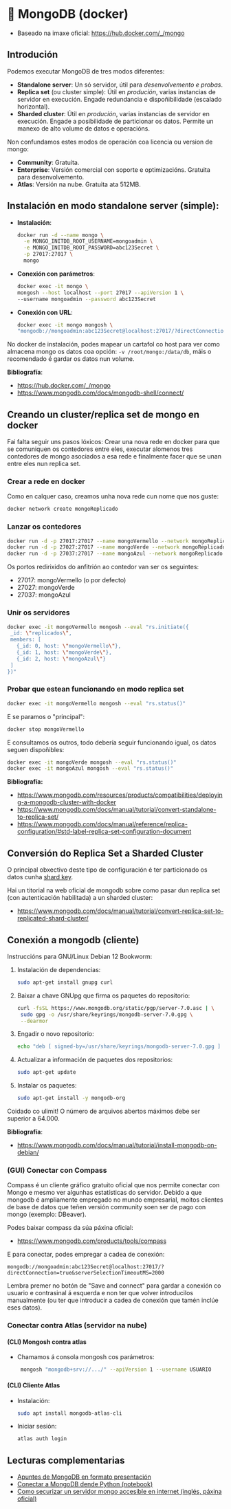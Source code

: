 # 🧾 MongoDB (docker)

 - Baseado na imaxe oficial: <https://hub.docker.com/_/mongo>

## Introdución

Podemos executar MongoDB de tres modos diferentes:

- **Standalone server**: Un só servidor, útil para *desenvolvemento e probas*.
- **Replica set** (ou cluster simple): Útil en *produción*, varias instancias de servidor en execución. Engade redundancia e dispoñibilidade (escalado horizontal).
- **Sharded cluster**: Útil en *produción*, varias instancias de servidor en execución. Engade a posibilidade de particionar os datos. Permite un manexo de alto volume de datos e operacións.

Non confundamos estes modos de operación coa licencia ou version de mongo:

- **Community**: Gratuita.
- **Enterprise**: Versión comercial con soporte e optimizacións. Gratuita para desenvolvemento.
- **Atlas**: Versión na nube. Gratuita ata 512MB.

## Instalación en modo standalone server (simple):

- **Instalación**:

    ``` bash
    docker run -d --name mongo \
      -e MONGO_INITDB_ROOT_USERNAME=mongoadmin \
      -e MONGO_INITDB_ROOT_PASSWORD=abc123Secret \
      -p 27017:27017 \
      mongo
    ```

- **Conexión con parámetros**:

    ``` bash
    docker exec -it mongo \
    mongosh --host localhost --port 27017 --apiVersion 1 \
    --username mongoadmin --password abc123Secret
    ```

- **Conexión con URL**:

    ``` bash
    docker exec -it mongo mongosh \
  "mongodb://mongoadmin:abc123Secret@localhost:27017/?directConnection=true&serverSelectionTimeoutMS=2000"
    ```

No docker de instalación, podes mapear un cartafol co host para ver como almacena mongo os datos coa opción: `-v /root/mongo:/data/db`, máis o recomendado é gardar os datos nun volume.

**Bibliografía**:

- <https://hub.docker.com/_/mongo>
- <https://www.mongodb.com/docs/mongodb-shell/connect/>

## Creando un cluster/replica set de mongo en docker

Fai falta seguir uns pasos lóxicos: Crear una nova rede en docker para que se comuniquen os contedores entre eles, executar alomenos tres contedores de mongo asociados a esa rede e finalmente facer que se unan entre eles nun replica set.

### Crear a rede en docker

Como en calquer caso, creamos unha nova rede cun nome que nos guste:

``` bash
docker network create mongoReplicado
```

### Lanzar os contedores

``` bash
docker run -d -p 27017:27017 --name mongoVermello --network mongoReplicado mongo mongod --replSet replicados --bind_ip localhost,mongoVermello
docker run -d -p 27027:27017 --name mongoVerde --network mongoReplicado mongo mongod --replSet replicados --bind_ip localhost,mongoVerde
docker run -d -p 27037:27017 --name mongoAzul --network mongoReplicado mongo mongod --replSet replicados --bind_ip localhost,mongoAzul
```

Os portos redirixidos do anfitrión ao contedor van ser os seguintes:

- 27017: mongoVermello (o por defecto)
- 27027: mongoVerde
- 27037: mongoAzul

### Unir os servidores

``` bash
docker exec -it mongoVermello mongosh --eval "rs.initiate({
 _id: \"replicados\",
 members: [
   {_id: 0, host: \"mongoVermello\"},
   {_id: 1, host: \"mongoVerde\"},
   {_id: 2, host: \"mongoAzul\"}
 ]
})"
```

### Probar que estean funcionando en modo replica set

``` bash
docker exec -it mongoVermello mongosh --eval "rs.status()"
```

E se paramos o "principal":

``` bash
docker stop mongoVermello
``` 

E consultamos os outros, todo debería seguir funcionando igual, os datos seguen dispoñibles:

``` bash
docker exec -it mongoVerde mongosh --eval "rs.status()"
docker exec -it mongoAzul mongosh --eval "rs.status()"
```


**Bibliografía:**

- <https://www.mongodb.com/resources/products/compatibilities/deploying-a-mongodb-cluster-with-docker>
- <https://www.mongodb.com/docs/manual/tutorial/convert-standalone-to-replica-set/>
- <https://www.mongodb.com/docs/manual/reference/replica-configuration/#std-label-replica-set-configuration-document>

## Conversión do Replica Set a Sharded Cluster

O principal obxectivo deste tipo de configuración é ter particionado os datos cunha [shard key](https://www.mongodb.com/docs/manual/core/sharding-choose-a-shard-key/#std-label-sharding-shard-key-selection).

Hai un titorial na web oficial de mongodb sobre como pasar dun replica set (con autenticación habilitada) a un sharded cluster:

- <https://www.mongodb.com/docs/manual/tutorial/convert-replica-set-to-replicated-shard-cluster/>


## Conexión a mongodb (cliente)

Instruccións para GNU/Linux Debian 12 Bookworm:

1. Instalación de dependencias:
    ``` bash
    sudo apt-get install gnupg curl
    ```

2. Baixar a chave GNUpg que firma os paquetes do repositorio:

    ``` bash
    curl -fsSL https://www.mongodb.org/static/pgp/server-7.0.asc | \
     sudo gpg -o /usr/share/keyrings/mongodb-server-7.0.gpg \
     --dearmor
    ```

3. Engadir o novo repositorio:

    ``` bash
    echo "deb [ signed-by=/usr/share/keyrings/mongodb-server-7.0.gpg ] http://repo.mongodb.org/apt/debian bookworm/mongodb-org/7.0 main" | sudo tee /etc/apt/sources.list.d/mongodb-org-7.0.list
    ```

4. Actualizar a información de paquetes dos repositorios:

    ``` bash
    sudo apt-get update
    ```

5. Instalar os paquetes:

    ``` bash
    sudo apt-get install -y mongodb-org
    ```

Coidado co ulimit! O número de arquivos abertos máximos debe ser superior a 64.000.

**Bibliografía**:
- <https://www.mongodb.com/docs/manual/tutorial/install-mongodb-on-debian/>

### (GUI) Conectar con Compass

Compass é un cliente gráfico gratuito oficial que nos permite conectar con Mongo e mesmo ver algunhas estatísticas do servidor. Debido a que mongodb é ampliamente empregado no mundo empresarial, moitos clientes de base de datos que teñen versión community soen ser de pago con mongo (exemplo: DBeaver).

Podes baixar compass da súa páxina oficial:
- <https://www.mongodb.com/products/tools/compass>

E para conectar, podes empregar a cadea de conexión:

`mongodb://mongoadmin:abc123Secret@localhost:27017/?directConnection=true&serverSelectionTimeoutMS=2000`

Lembra premer no botón de "Save and connect" para gardar a conexión co usuario e contrasinal á esquerda e non ter que volver introducilos manualmente (ou ter que introducir a cadea de conexión que tamén inclúe eses datos).

### Conectar contra Atlas (servidor na nube)

#### (CLI) Mongosh contra atlas

- Chamamos á consola mongosh cos parámetros:

    ``` bash
     mongosh "mongodb+srv://.../" --apiVersion 1 --username USUARIO
    ```

#### (CLI) Cliente Atlas

- Instalación:

    ``` bash
    sudo apt install mongodb-atlas-cli
    ```

- Iniciar sesión:

    ``` bash
    atlas auth login
    ```

## Lecturas complementarias

- [Apuntes de MongoDB en formato presentación](https://jfsanchez.es/docencia/mongodb/)
- [Conectar a MongoDB dende Python (notebook)](https://github.com/jfsanchez/SBD/blob/main/notebooks/bbdd/mongodb.ipynb)
- [Como securizar un servidor mongo accesible en internet (inglés, páxina oficial)](https://www.mongodb.com/docs/manual/administration/security-checklist/#std-label-security-checklist)

